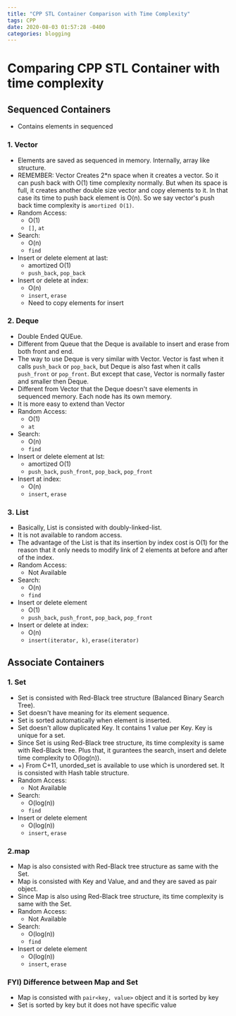 ```yaml
---
title: "CPP STL Container Comparison with Time Complexity"
tags: CPP
date: 2020-08-03 01:57:28 -0400
categories: blogging
---
```


# Comparing CPP STL Container with time complexity

## Sequenced Containers
- Contains elements in sequenced

### 1. Vector
- Elements are saved as sequenced in memory. Internally, array like structure.
- REMEMBER:  Vector Creates 2*n space when it creates a vector. So it can push back with O(1) time complexity normally. But when its space is full, it creates another double size vector and copy elements to it. In that case its time to push back element is O(n). So we say vector's push back time complexity is `amortized O(1)`.
- Random Access: 
  - O(1)
  - `[]`, `at`
- Search:
  - O(n)
  - `find`
- Insert or delete element at last: 
  - amortized O(1)
  - `push_back`, `pop_back`
- Insert or delete at index: 
  - O(n)
  - `insert`, `erase` 
  - Need to copy elements for insert

### 2. Deque
- Double Ended QUEue.
- Different from Queue that the Deque is available to insert and erase from both front and end.
- The way to use Deque is very similar with Vector. Vector is fast when it calls `push_back` or `pop_back`, but Deque is also fast when it calls `push_front` or `pop_front`. But except that case, Vector is normally faster and smaller then Deque.
- Different from Vector that the Deque doesn't save elements in sequenced memory. Each node has its own memory.
- It is more easy to extend than Vector
- Random Access: 
  - O(1)
  - `at` 
- Search:
  - O(n)
  - `find`
- Insert or delete element at lst: 
  - amortized O(1)
  - `push_back`, `push_front`, `pop_back`, `pop_front`
- Insert at index: 
  - O(n)
  - `insert`, `erase`

### 3. List
- Basically, List is consisted with doubly-linked-list.
- It is not available to random access.
- The advantage of the List is that its insertion by index cost is O(1) for the reason that it only needs to modify link of 2 elements at before and after of the index.
- Random Access: 
  - Not Available
- Search:
  - O(n)
  - `find`
- Insert or delete element
  - O(1)
  - `push_back`, `push_front`, `pop_back`, `pop_front`
- Insert or delete at index:
  - O(n)
  - `insert(iterator, k)`, `erase(iterator)`


## Associate Containers

### 1. Set
- Set is consisted with Red-Black tree structure (Balanced Binary Search Tree).
- Set doesn't have meaning for its element sequence.
- Set is sorted automatically when element is inserted.
- Set doesn't allow duplicated Key. It contains 1 value per Key. Key is unique for  a set.
- Since Set is using Red-Black tree structure, its time complexity is same with Red-Black tree. Plus that, it gurantees the search, insert and delete time complexity to O(log(n)).
- +) From C+11, unorded_set is available to use which is unordered set. It is consisted with Hash table structure.
- Random Access:
  - Not Available
- Search:
  - O(log(n))
  - `find`
- Insert or delete element
  - O(log(n))
  - `insert`, `erase`

### 2.map
- Map is also consisted with Red-Black tree structure as same with the Set.
- Map is consisted with Key and Value, and and they are saved as pair object.
- Since Map is also using Red-Black tree structure, its time complexity is same with the Set.
- Random Access:
  - Not Available
- Search:
  - O(log(n))
  - `find`
- Insert or delete element
  - O(log(n))
  - `insert`, `erase`

### FYI) Difference between Map and Set
- Map is consisted with `pair<key, value>` object and it is sorted by key
- Set is sorted by key but it does not have specific value
